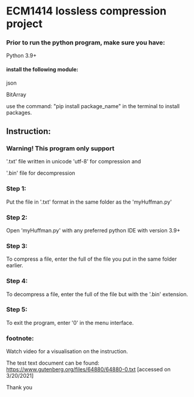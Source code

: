 # ECM1414 lossless compression project

### Prior to run the python program, make sure you have:

Python 3.9+

#### install the following module:

json

BitArray

use the command: "pip install package_name" in the terminal to install packages.

## Instruction:

### Warning! This program only support 

'.txt' file written in unicode 'utf-8' for compression and

'.bin' file for decompression

### Step 1:

Put the file in '.txt' format in the same folder as the 'myHuffman.py'

### Step 2:

Open 'myHuffman.py' with any preferred python IDE with version 3.9+

### Step 3:

To compress a file, enter the full of the file you put in the same folder earlier.

### Step 4:

To decompress a file, enter the full of the file but with the '.bin' extension.

### Step 5:

To exit the program, enter '0' in the menu interface.

### footnote:

Watch video for a visualisation on the instruction.

The test text document can be found:
https://www.gutenberg.org/files/64880/64880-0.txt
[accessed on 3/20/2021]

Thank you
